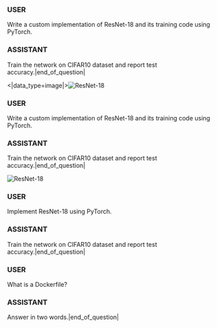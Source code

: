 ### USER
Write a custom implementation of ResNet-18 and its training code using PyTorch.

### ASSISTANT

Train the network on CIFAR10 dataset and report test accuracy.|end_of_question|

<|data_type=image|>![ResNet-18](http://www.machinelearning.ru/wiki/images/d/df/Resnet.png)


### USER
Write a custom implementation of ResNet-18 and its training code using PyTorch.

### ASSISTANT

Train the network on CIFAR10 dataset and report test accuracy.|end_of_question|

![ResNet-18](http://www.machinelearning.ru/wiki/images/d/df/Resnet.png)

### USER
Implement ResNet-18 using PyTorch.

### ASSISTANT

Train the network on CIFAR10 dataset and report test accuracy.|end_of_question|



### USER
What is a Dockerfile?

### ASSISTANT

Answer in two words.|end_of_question|
